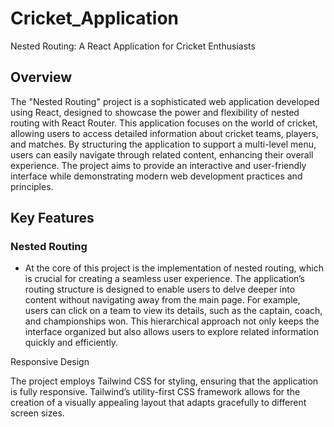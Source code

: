 # Cricket_Application
Nested Routing: A React Application for Cricket Enthusiasts

## Overview
 
The "Nested Routing" project is a sophisticated web application developed using React,
designed to showcase the power and flexibility of nested routing with React Router. This
application focuses on the world of cricket, allowing users to access detailed information about
cricket teams, players, and matches. By structuring the application to support a multi-level
menu, users can easily navigate through related content, enhancing their overall experience.
The project aims to provide an interactive and user-friendly interface while demonstrating
modern web development practices and principles.

## Key Features

### Nested Routing

 - At the core of this project is the implementation of nested routing, which is crucial for creating a
 seamless user experience. The application’s routing structure is designed to enable users to
 delve deeper into content without navigating away from the main page. For example, users can
 click on a team to view its details, such as the captain, coach, and championships won. This
 hierarchical approach not only keeps the interface organized but also allows users to explore
 related information quickly and efficiently.

 Responsive Design

  The project employs Tailwind CSS for styling, ensuring that the application is fully responsive.
 Tailwind’s utility-first CSS framework allows for the creation of a visually appealing layout that
 adapts gracefully to different screen sizes.
